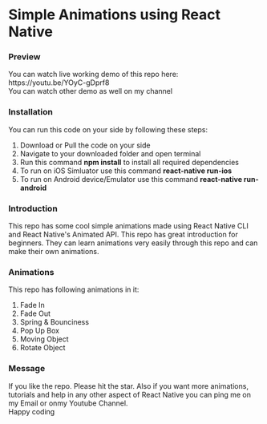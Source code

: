 # Simple Animations using React Native

<h3>Preview</h3>
You can watch live working demo of this repo here:<br>
https://youtu.be/YOyC-gDprf8
<br>
You can watch other demo as well on my channel


<h3>Installation</h3>
You can run this code on your side by following these steps:<br>
<ol>
  <li>Download or Pull the code on your side</li>
  <li>Navigate to your downloaded folder and open terminal</li>
  <li>Run this command <strong>npm install</strong> to install all required dependencies</li>
  <li>To run on iOS Simluator use this command <strong>react-native run-ios</strong></li>
  <li>To run on Android device/Emulator use this command <strong>react-native run-android</strong></li>
</ol>

<h3>Introduction</h3>
This repo has some cool simple animations made using React Native CLI and React Native's Animated API. This repo has great introduction for beginners. They can learn animations
very easily through this repo and can make their own animations.

<h3>Animations</h3>
This repo has following animations in it:
<ol>
  <li>Fade In</li>
  <li>Fade Out</li>
  <li>Spring & Bounciness</li>
  <li>Pop Up Box</li>
  <li>Moving Object</li>
  <li>Rotate Object</li>
</ol>

<h3>Message</h3>
If you like the repo. Please hit the star. Also if you want more animations, tutorials and help in any other aspect of React Native you can ping me on my Email or onmy Youtube Channel. 
<br>
Happy coding
